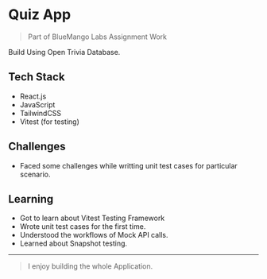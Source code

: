 # Quiz App

> Part of BlueMango Labs Assignment Work

Build Using Open Trivia Database.

## Tech Stack

- React.js
- JavaScript
- TailwindCSS
- Vitest (for testing)

## Challenges

- Faced some challenges while writting unit test cases for particular scenario.

## Learning

- Got to learn about Vitest Testing Framework
- Wrote unit test cases for the first time.
- Understood the workflows of Mock API calls.
- Learned about Snapshot testing.

---

> I enjoy building the whole Application.
